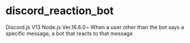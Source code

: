 # discord_reaction_bot
Discord.js V13
Node.js Ver.16.6.0~
When a user other than the bot says a specific message, a bot that reacts to that message
